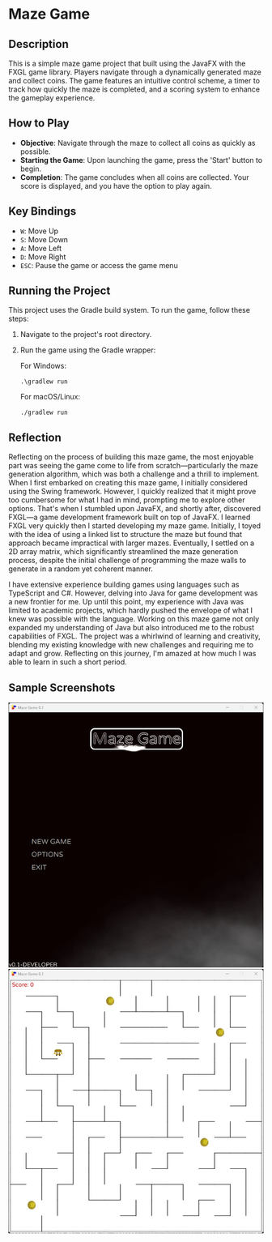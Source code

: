 # Maze Game

## Description

This is a simple maze game project that built using the JavaFX with the FXGL game library. Players navigate through a dynamically generated maze and collect coins. The game features an intuitive control scheme, a timer to track how quickly the maze is completed, and a scoring system to enhance the gameplay experience.

## How to Play

- **Objective**: Navigate through the maze to collect all coins as quickly as possible.
- **Starting the Game**: Upon launching the game, press the 'Start' button to begin.
- **Completion**: The game concludes when all coins are collected. Your score is displayed, and you have the option to play again.

## Key Bindings

- `W`: Move Up
- `S`: Move Down
- `A`: Move Left
- `D`: Move Right
- `ESC`: Pause the game or access the game menu

## Running the Project

This project uses the Gradle build system. To run the game, follow these steps:

1. Navigate to the project's root directory.
2. Run the game using the Gradle wrapper:

    For Windows:
    
    ```shell
    .\gradlew run
    ```
    
    For macOS/Linux:
    
    ```shell
    ./gradlew run
    ```

## Reflection

Reflecting on the process of building this maze game, the most enjoyable part was seeing the game come to life from scratch—particularly the maze generation algorithm, which was both a challenge and a thrill to implement.
When I first embarked on creating this maze game, I initially considered using the Swing framework.
However, I quickly realized that it might prove too cumbersome for what I had in mind, prompting me to explore other options. 
That's when I stumbled upon JavaFX, and shortly after, discovered FXGL—a game development framework built on top of JavaFX. 
I learned FXGL very quickly then I started developing my maze game. Initially, I toyed with the idea of using a linked list to structure the maze but found that approach became impractical with larger mazes. 
Eventually, I settled on a 2D array matrix, which significantly streamlined the maze generation process, despite the initial challenge of programming the maze walls to generate in a random yet coherent manner.

I have extensive experience building games using languages such as TypeScript and C#. 
However, delving into Java for game development was a new frontier for me. 
Up until this point, my experience with Java was limited to academic projects, which hardly pushed the envelope of what I knew was possible with the language. 
Working on this maze game not only expanded my understanding of Java but also introduced me to the robust capabilities of FXGL. 
The project was a whirlwind of learning and creativity, blending my existing knowledge with new challenges and requiring me to adapt and grow. 
Reflecting on this journey, I'm amazed at how much I was able to learn in such a short period.


## Sample Screenshots
![Screenshot](./screenshots/game-1.jpg)
![Screenshot](./screenshots/game-2.jpg)
